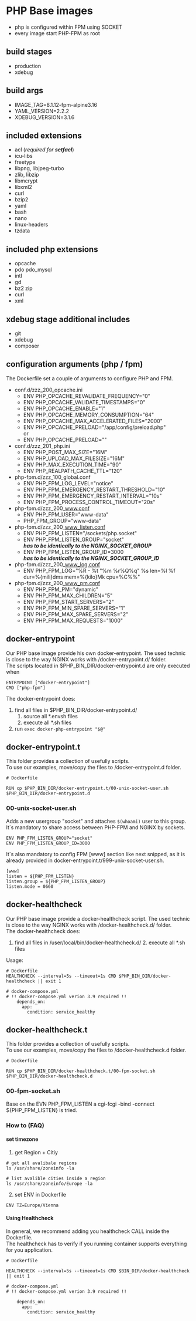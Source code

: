 # PHP Base images
* php is configured within FPM using SOCKET
* every image start PHP-FPM as root

## build stages
- production
- xdebug

## build args
- IMAGE_TAG=8.1.12-fpm-alpine3.16
- YAML_VERSION=2.2.2
- XDEBUG_VERSION=3.1.6

## included extensions
- acl (_required for **setfacl**_)
- icu-libs
- freetype
- libpng, libjpeg-turbo
- zlib, libzip
- libmcrypt
- libxml2
- curl
- bzip2
- yaml
- bash
- nano
- linux-headers
- tzdata

## included php extensions
- opcache
- pdo pdo_mysql
- intl
- gd
- bz2 zip
- curl
- xml

## xdebug stage additional includes
- git
- xdebug
- composer

## configuration arguments (php / fpm) ####
The Dockerfile set a couple of arguments to configure PHP and FPM.

- conf.d/zzz_200_opcache.ini 
  - ENV PHP_OPCACHE_REVALIDATE_FREQUENCY="0"
  - ENV PHP_OPCACHE_VALIDATE_TIMESTAMPS="0"
  - ENV PHP_OPCACHE_ENABLE="1"
  - ENV PHP_OPCACHE_MEMORY_CONSUMPTION="64"
  - ENV PHP_OPCACHE_MAX_ACCELERATED_FILES="2000"
  - ENV PHP_OPCACHE_PRELOAD="/app/config/preload.php"<br>
   or
  - ENV PHP_OPCACHE_PRELOAD=""
- conf.d/zzz_201_php.ini
  - ENV PHP_POST_MAX_SIZE="16M"
  - ENV PHP_UPLOAD_MAX_FILESIZE="16M"
  - ENV PHP_MAX_EXECUTION_TIME="90"
  - ENV PHP_REALPATH_CACHE_TTL="120"
- php-fpm.d/zzz_100_global.conf
  - ENV PHP_FPM_LOG_LEVEL="notice"
  - ENV PHP_FPM_EMERGENCY_RESTART_THRESHOLD="10"
  - ENV PHP_FPM_EMERGENCY_RESTART_INTERVAL="10s"
  - ENV PHP_FPM_PROCESS_CONTROL_TIMEOUT="20s"
- php-fpm.d/zzz_200_www.conf
  - ENV PHP_FPM_USER="www-data"
  - PHP_FPM_GROUP="www-data"
- php-fpm.d/zzz_200_www_listen.conf
  - ENV PHP_FPM_LISTEN="/sockets/php.socket"
  - ENV PHP_FPM_LISTEN_GROUP="socket"<br>
    _**has to be identically to the NGINX_SOCKET_GROUP**_
  - ENV PHP_FPM_LISTEN_GROUP_ID=3000<br>
    _**has to be identically to the NGINX_SOCKET_GROUP_ID**_
- php-fpm.d/zzz_200_www_log.conf
  - ENV PHP_FPM_LOG="%R - %t \"%m %r%Q%q\" %s len=%l %f dur=%{mili}dms mem=%{kilo}Mk cpu=%C%%"
- php-fpm.d/zzz_200_www_pm.conf
  - ENV PHP_FPM_PM="dynamic"
  - ENV PHP_FPM_MAX_CHILDREN="5"
  - ENV PHP_FPM_START_SERVERS="2"
  - ENV PHP_FPM_MIN_SPARE_SERVERS="1"
  - ENV PHP_FPM_MAX_SPARE_SERVERS="2"
  - ENV PHP_FPM_MAX_REQUESTS="1000"

## docker-entrypoint
Our PHP base image provide his own docker-entrypoint. The used technic is close to the way NGINX works with /docker-entrypoint.d/ folder.<br>
The scripts located in $PHP_BIN_DIR/docker-entrypoint.d are only executed when
```
ENTRYPOINT ["docker-entrypoint"]
CMD ["php-fpm"]
```
The docker-entrypoint does:
1. find all files in $PHP_BIN_DIR/docker-entrypoint.d/
   1. source all *.envsh files
   2. execute all *.sh files
2. run ``exec docker-php-entrypoint "$@"``
## docker-entrypoint.t
This folder provides a collection of usefully scripts.<br>
To use our examples, move/copy the files to /docker-entrypoint.d folder.
```
# Dockerfile

RUN cp $PHP_BIN_DIR/docker-entrypoint.t/00-unix-socket-user.sh $PHP_BIN_DIR/docker-entrypoint.d 
```
### 00-unix-socket-user.sh
Adds a new usergroup "socket" and attaches ```$(whoami)``` user to this group.<br>
It´s mandatory to share access between PHP-FPM and NGINX by sockets.
```
ENV PHP_FPM_LISTEN_GROUP="socket"
ENV PHP_FPM_LISTEN_GROUP_ID=3000
```
It´s also mandatory to config FPM [www] section like next snipped, as it is already provided in docker-entrypoint.t/999-unix-socket-user.sh.
```
[www]
listen = ${PHP_FPM_LISTEN}
listen.group = ${PHP_FPM_LISTEN_GROUP}
listen.mode = 0660
```
## docker-healthcheck
Our PHP base image provide a docker-healthcheck script. The used technic is close to the way NGINX works with /docker-healthcheck.d/ folder.<br>
The docker-healthcheck does:
1. find all files in /user/local/bin/docker-healthcheck.d/
    2. execute all *.sh files<br>
 
Usage:
```
# Dockerfile
HEALTHCHECK --interval=5s --timeout=1s CMD $PHP_BIN_DIR/docker-healthcheck || exit 1
```
```
# docker-compose.yml
# !! docker-compose.yml verion 3.9 required !!
    depends_on:
      app:
        condition: service_healthy
```
## docker-healthcheck.t
This folder provides a collection of usefully scripts.<br>
To use our examples, move/copy the files to /docker-healthcheck.d folder.
```
# Dockerfile

RUN cp $PHP_BIN_DIR/docker-healthcheck.t/00-fpm-socket.sh $PHP_BIN_DIR/docker-healthcheck.d 
```
### 00-fpm-socket.sh
Base on the EVN PHP_FPM_LISTEN a cgi-fcgi -bind -connect ${PHP_FPM_LISTEN} is tried.<br>

### How to (FAQ)
#### set timezone
1. get Region + Citiy
```
# get all avalibale regions
ls /usr/share/zoneinfo -la

# list avalible cities inside a region
ls /usr/share/zoneinfo/Europe -la
```
2. set ENV in Dockerfile
```
ENV TZ=Europe/Vienna
```
#### Using Healthcheck
In general, we recommend adding you healthcheck CALL inside the Dockerfile.<br>
The healthcheck has to verify if you running container supports everything for you application. 
```
# Dockerfile

HEALTHCHECK --interval=5s --timeout=1s CMD $BIN_DIR/docker-healthcheck || exit 1
```
```
# docker-compose.yml
# !! docker-compose.yml verion 3.9 required !!

    depends_on:
      app:
        condition: service_healthy
```